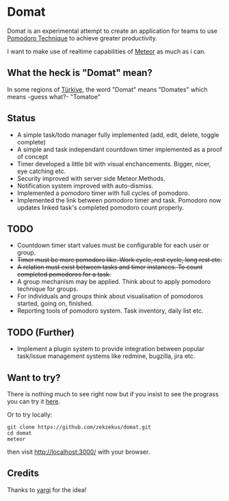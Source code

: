 Domat
=====

Domat is an experimental attempt to create an application for teams to use [Pomodoro Technique](http://pomodorotechnique.com/) to achieve greater productivity.

I want to make use of realtime capabilities of [Meteor](http://www.meteor.com/) as much as i can.

What the heck is "Domat" mean?
------------------------------

In some regions of [Türkiye](http://en.wikipedia.org/wiki/T%C3%BCrkiye), the word "Domat" means "Domates" which means -guess what?- "Tomatoe"

Status
------
* A simple task/todo manager fully implemented (add, edit, delete, toggle
  complete)
* A simple and task independant countdown timer implemented as a proof of
  concept
* Timer developed a little bit with visual enchancements. Bigger, nicer, eye
  catching etc.
* Security improved with server side Meteor.Methods.
* Notification system improved with auto-dismiss.
* Implemented a pomodoro timer with full cycles of pomodoro.
* Implemented the link between pomodoro timer and task. Pomodoro now updates linked task's completed pomodoro count properly.

TODO
----
* Countdown timer start values must be configurable for each user or group.
* ~~Timer must be more pomodoro like. Work cycle, rest cycle, long rest etc.~~
* ~~A relation must exist between tasks and timer instances. To count completed
  pomodoros for a task.~~
* A group mechanism may be applied. Think about to apply pomodoro technique for
  groups.
* For individuals and groups think about visualisation of pomodoros started,
  going on, finished.
* Reporting tools of pomodoro system. Task inventory, daily list etc.

TODO (Further)
--------------
* Implement a plugin system to provide integration between popular task/issue
  management systems like redmine, bugzilla, jira etc.

Want to try?
------------
There is nothing much to see right now but if you insist to see the prograss you can try it [here](http://domat.meteor.com/).

Or to try locally:

    git clone https://github.com/zekzekus/domat.git
    cd domat
    meteor

then visit [http://localhost:3000/](http://localhost:3000/) with your browser.


Credits
-------

Thanks to [vargi](https://github.com/vargi/) for the idea!

